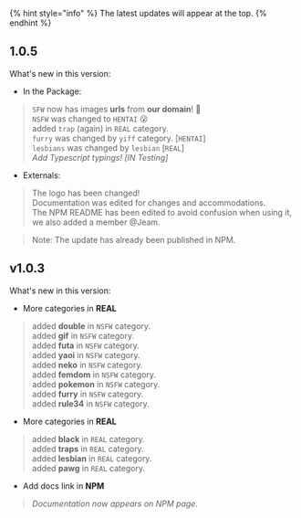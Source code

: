 {% hint style="info" %} The latest updates will appear at the top. {% endhint %}

## 1.0.5 

What's new in this version:

+ In the Package: 
> `SFW` now has images **urls** from **our domain**! 🎉   
> `NSFW` was changed to `HENTAI` 😮   
> added `trap` (again) in `REAL` category.   
>  `furry` was changed by `yiff` category. [`HENTAI`]   
> `lesbians` was changed by `lesbian` [`REAL`]  
> _Add Typescript typings! [IN Testing]_     

+ Externals:   
> The logo has been changed!   
> Documentation was edited for changes and accommodations.   
> The NPM README has been edited to avoid confusion when using it, we also added a member @Jeam.   

> Note: The update has already been published in NPM.   

## v1.0.3

What's new in this version:

+ More categories in **REAL**  
> added **double** in `NSFW` category.  
> added **gif** in `NSFW` category.  
> added **futa** in `NSFW` category.  
> added **yaoi** in `NSFW` category.  
> added **neko** in `NSFW` category.  
> added **femdom** in `NSFW` category.  
> added **pokemon** in `NSFW` category.  
> added **furry** in `NSFW` category.  
> added **rule34** in `NSFW` category. 

+ More categories in **REAL**  
> added **black** in `REAL` category.  
> added **traps** in `REAL` category.  
> added **lesbian** in `REAL` category.  
> added **pawg** in `REAL` category.

+ Add docs link in **NPM**   
> _Documentation now appears on NPM page._
